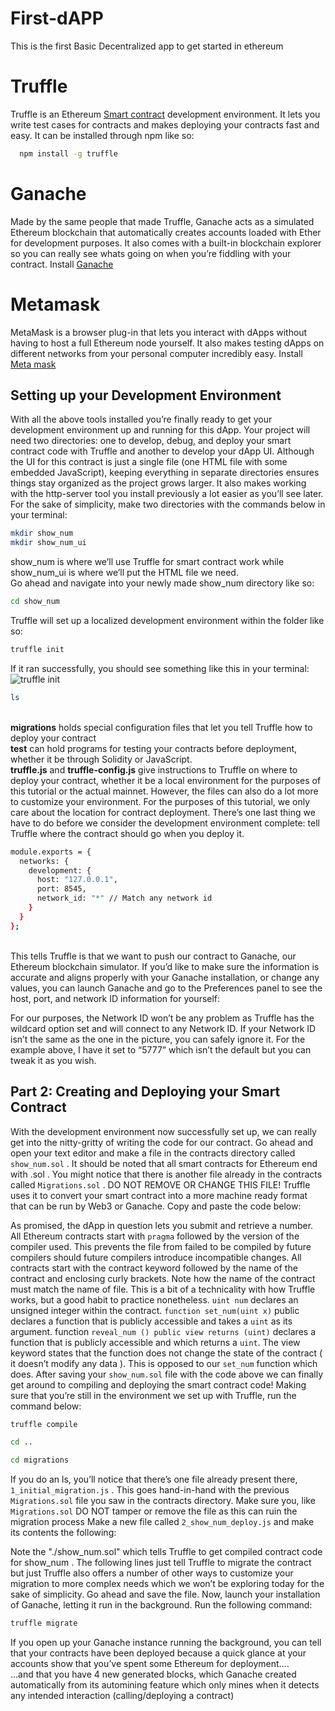 # First-dAPP
This is the first Basic Decentralized app to get started in ethereum

# Truffle
Truffle is an Ethereum [Smart contract](https://www.coindesk.com/learn/ethereum-101/ethereum-smart-contracts-work) development environment. 
It lets you write test cases for contracts and makes deploying your contracts fast and easy.
It can be installed through npm like so:
```sh
  npm install -g truffle
```  

# Ganache
Made by the same people that made Truffle, Ganache acts as a simulated Ethereum blockchain that automatically creates accounts loaded with Ether for development purposes. 
It also comes with a built-in blockchain explorer so you can really see whats going on when you’re fiddling with your contract.
Install [Ganache](https://www.trufflesuite.com/ganache)

# Metamask

MetaMask is a browser plug-in that lets you interact with dApps without having to host a full Ethereum node yourself. 
It also makes testing dApps on different networks from your personal computer incredibly easy.
Install [Meta mask](https://metamask.io/)

## Setting up your Development Environment

With all the above tools installed you’re finally ready to get your development environment up and running for this dApp.
Your project will need two directories: one to develop, debug, and deploy your smart contract code with Truffle and another to develop your dApp UI. Although the UI for this contract is just a single file (one HTML file with some embedded JavaScript), keeping everything in separate directories ensures things stay organized as the project grows larger. It also makes working with the http-server tool you install previously a lot easier as you’ll see later.
For the sake of simplicity, make two directories with the commands below in your terminal:

```sh
mkdir show_num
mkdir show_num_ui
```

show_num is where we’ll use Truffle for smart contract work while show_num_ui is where we’ll put the HTML file we need.
<br/>
Go ahead and navigate into your newly made show_num directory like so:

```sh
cd show_num
```

Truffle will set up a localized development environment within the folder like so:

```sh
truffle init
```
If it ran successfully, you should see something like this in your terminal:
<br/>
![truffle init](https://miro.medium.com/max/299/1*LEVB1sM9nTYjydHqGKmClw.png)
<br/>
```sh
ls
```

<br/>
<b>migrations</b> holds special configuration files that let you tell Truffle how to deploy your contract
<br/>
<b>test</b> can hold programs for testing your contracts before deployment, whether it be through Solidity or JavaScript.
<br/>
<b>truffle.js</b> and <b>truffle-config.js</b> give instructions to Truffle on where to deploy your contract, whether it be a local environment for the purposes of this tutorial or the actual mainnet. However, the files can also do a lot more to customize your environment. For the purposes of this tutorial, we only care about the location for contract deployment.
There’s one last thing we have to do before we consider the development environment complete: tell Truffle where the contract should go when you deploy it.

```sh
module.exports = {
  networks: {
    development: {
      host: "127.0.0.1",
      port: 8545,
      network_id: "*" // Match any network id
    }
  }
};
```

<br/>
This tells Truffle is that we want to push our contract to Ganache, our Ethereum blockchain simulator. 
If you’d like to make sure the information is accurate and aligns properly with your Ganache installation, 
or change any values, you can launch Ganache and go to the Preferences panel to see the host, port, and network ID information for yourself:

For our purposes, the Network ID won’t be any problem as Truffle has the wildcard option set and will connect to any Network ID. 
If your Network ID isn’t the same as the one in the picture, you can safely ignore it.
For the example above, I have it set to “5777” which isn’t the default but you can tweak it as you wish.

## Part 2: Creating and Deploying your Smart Contract
With the development environment now successfully set up, we can really get into the nitty-gritty of writing the code for our contract.
Go ahead and open your text editor and make a file in the contracts directory called `show_num.sol` . It should be noted that all smart contracts for Ethereum end with .sol .
You might notice that there is another file already in the contracts called `Migrations.sol` . DO NOT REMOVE OR CHANGE THIS FILE! Truffle uses it to convert your smart contract into a more machine ready format that can be run by Web3 or Ganache.
Copy and paste the code below:

As promised, the dApp in question lets you submit and retrieve a number.
All Ethereum contracts start with `pragma` followed by the version of the compiler used. 
This prevents the file from failed to be compiled by future compilers should future compilers introduce incompatible changes.
All contracts start with the contract keyword followed by the name of the contract and enclosing curly brackets. 
Note how the name of the contract must match the name of file. This is a bit of a technicality with how Truffle works, 
but a good habit to practice nonetheless.
`uint num` declares an unsigned integer within the contract. `function set_num(uint x)` public declares a function that is publicly accessible and takes a `uint` as its argument. 
function `reveal_num () public view returns (uint)` declares a function that is publicly accessible and which returns a `uint`. 
The view keyword states that the function does not change the state of the contract ( it doesn’t modify any data ). 
This is opposed to our `set_num` function which does.
After saving your `show_num.sol` file with the code above we can finally get around to compiling and deploying the smart contract code!
Making sure that you’re still in the environment we set up with Truffle, run the command below:

```sh
truffle compile
```
```sh
cd ..
```
```sh
cd migrations
```

If you do an ls, you’ll notice that there’s one file already present there, `1_initial_migration.js` . 
This goes hand-in-hand with the previous `Migrations.sol` file you saw in the contracts directory. 
Make sure you, like `Migrations.sol` DO NOT tamper or remove the file as this can ruin the migration process
Make a new file called `2_show_num_deploy.js` and make its contents the following:

Note the "./show_num.sol" which tells Truffle to get compiled contract code for show_num . 
The following lines just tell Truffle to migrate the contract but just Truffle also offers a number of other ways to customize your migration to more complex needs which we won’t be exploring today for the sake of simplicity.
Go ahead and save the file. Now, launch your installation of Ganache, letting it run in the background. Run the following command:

```sh
truffle migrate
```

If you open up your Ganache instance running the background, you can tell that your contracts have been deployed because a quick glance at your accounts show that you’ve spent some Ethereum for deployment….
<br/>
…and that you have 4 new generated blocks, which Ganache created automatically from its automining feature which only mines when it detects any intended interaction (calling/deploying a contract)


